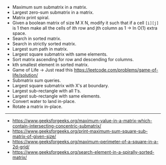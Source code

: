 - Maximum sum submatrix in a matrix.
- Largest zero-sum submatrix in a matrix.
- Matrix print spiral.
- Given a boolean matrix of size M X N, modify it such that if a cell `[i][j]` is 1 then make all the cells of ith row and jth column as 1 -> In O(1) extra space.
- Search in sorted matrix.
- Search in strictly sorted matrix.
- Largest sum path in matrix.
- Largest square submatrix with same elements.
- Sort matrix ascending for row and descending for columns.
- kth smallest element in sorted matrix.
- Game of Life -> Just read this https://leetcode.com/problems/game-of-life/solution/
- Submatrix sum queries.
- Largest square submatrix with X's at boundary.
- Largest sub-rectangle with all 1's. 
- Largest sub-rectangle with same elements.
- Convert water to land in-place.
- Rotate a matrix in-place.

------

- https://www.geeksforgeeks.org/maximum-value-in-a-matrix-which-contain-intersecting-concentric-submatrix/
- https://www.geeksforgeeks.org/print-maximum-sum-square-sub-matrix-of-given-size/
- https://www.geeksforgeeks.org/maximum-perimeter-of-a-square-in-a-2d-grid/
- https://www.geeksforgeeks.org/search-element-in-a-spirally-sorted-matrix/
